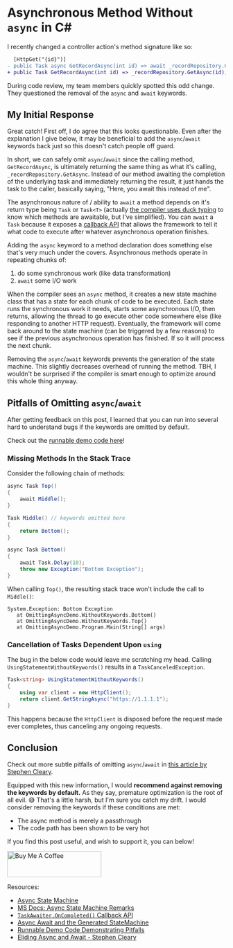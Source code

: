 # Asynchronous Method Without `async` in C\#

I recently changed a controller action's method signature like so:

```diff
  [HttpGet("{id}")]
- public Task async GetRecordAsync(int id) => await _recordRepository.GetAsync(id);
+ public Task GetRecordAsync(int id) => _recordRepository.GetAsync(id);
```

During code review, my team members quickly spotted this odd change. They questioned the removal of the `async` and `await` keywords.

## My Initial Response

Great catch! First off, I do agree that this looks questionable. Even after the explanation I give below, it may be beneficial to add the `async`/`await` keywords back just so this doesn't catch people off guard.

In short, we can safely omit `async`/`await` since the calling method, `GetRecordAsync`, is ultimately returning the same thing as what it's calling, `_recordRepository.GetAsync`. Instead of our method awaiting the completion of the underlying task and immediately returning the result, it just hands the task to the caller, basically saying, "Here, you await this instead of me".

The asynchronous nature of / ability to `await` a method depends on it's return type being `Task` or `Task<T>` (actually [the compiler uses duck typing](https://docs.microsoft.com/en-us/dotnet/csharp/language-reference/keywords/async#return-types) to know which methods are awaitable, but I've simplified). You can `await` a `Task` because it exposes a [callback API](https://docs.microsoft.com/en-us/dotnet/api/system.runtime.compilerservices.taskawaiter.oncompleted?view=netcore-3.1) that allows the framework to tell it what code to execute after whatever asynchronous operation finishes.

Adding the `async` keyword to a method declaration does something else that's very much under the covers. Asynchronous methods operate in repeating chunks of:

1. do some synchronous work (like data transformation)
2. `await` some I/O work

When the compiler sees an `async` method, it creates a new state machine class that has a state for each chunk of code to be executed. Each state runs the synchronous work it needs, starts some asynchronous I/O, then returns, allowing the thread to go execute other code somewhere else (like responding to another HTTP request). Eventually, the framework will come back around to the state machine (can be triggered by a few reasons) to see if the previous asynchronous operation has finished. If so it will process the next chunk.

Removing the `async`/`await` keywords prevents the generation of the state machine. This slightly decreases overhead of running the method. TBH, I wouldn't be surprised if the compiler is smart enough to optimize around this whole thing anyway.

## Pitfalls of Omitting `async`/`await`

After getting feedback on this post, I learned that you can run into several hard to understand bugs if the keywords are omitted by default.

Check out the [runnable demo code here](https://github.com/DrakeLambert/the-drizzle/tree/master/2020/07/OmittingAsyncDemo)!

### Missing Methods In the Stack Trace

Consider the following chain of methods:

```csharp
async Task Top()
{
    await Middle();
}

Task Middle() // keywords omitted here
{
    return Bottom();
}

async Task Bottom()
{
    await Task.Delay(10);
    throw new Exception("Bottom Exception");
}
```

When calling `Top()`, the resulting stack trace won't include the call to `Middle()`:

```text
System.Exception: Bottom Exception
   at OmittingAsyncDemo.WithoutKeywords.Bottom()
   at OmittingAsyncDemo.WithoutKeywords.Top()
   at OmittingAsyncDemo.Program.Main(String[] args)
```

### Cancellation of Tasks Dependent Upon `using`

The bug in the below code would leave me scratching my head. Calling `UsingStatementWithoutKeywords()` results in a `TaskCanceledException`.

```csharp
Task<string> UsingStatementWithoutKeywords()
{
    using var client = new HttpClient();
    return client.GetStringAsync("https://1.1.1.1");
}
```

This happens because the `HttpClient` is disposed before the request made ever completes, thus canceling any ongoing requests.

## Conclusion

Check out more subtle pitfalls of omitting `async`/`await` in [this article by Stephen Cleary](https://blog.stephencleary.com/2016/12/eliding-async-await.html).

Equipped with this new information, I would **recommend against removing the keywords by default.** As they say, premature optimization is the root of all evil. 😅 That's a little harsh, but I'm sure you catch my drift. I would consider removing the keywords if these conditions are met:

- The async method is merely a passthrough
- The code path has been shown to be very hot

If you find this post useful, and wish to support it, you can below!

<a href="https://www.buymeacoffee.com/drakelambert" target="_blank"><img src="https://cdn.buymeacoffee.com/buttons/v2/default-blue.png" alt="Buy Me A Coffee" style="height: 60px !important;width: 217px !important;" ></a>

Resources:

- [Async State Machine](https://docs.microsoft.com/en-us/dotnet/api/system.runtime.compilerservices.asyncstatemachineattribute?view=netcore-3.1#remarks)
- [MS Docs: Async State Machine Remarks](https://docs.microsoft.com/en-us/dotnet/csharp/language-reference/keywords/async#return-types)
- [`TaskAwaiter.OnCompleted()` Callback API](https://docs.microsoft.com/en-us/dotnet/api/system.runtime.compilerservices.taskawaiter.oncompleted?view=netcore-3.1)
- [Async Await and the Generated StateMachine](https://www.codeproject.com/Articles/535635/Async-Await-and-the-Generated-StateMachine)
- [Runnable Demo Code Demonstrating Pitfalls](https://github.com/DrakeLambert/the-drizzle/tree/master/2020/07/OmittingAsyncDemo)
- [Eliding Async and Await - Stephen Cleary](https://blog.stephencleary.com/2016/12/eliding-async-await.html)
